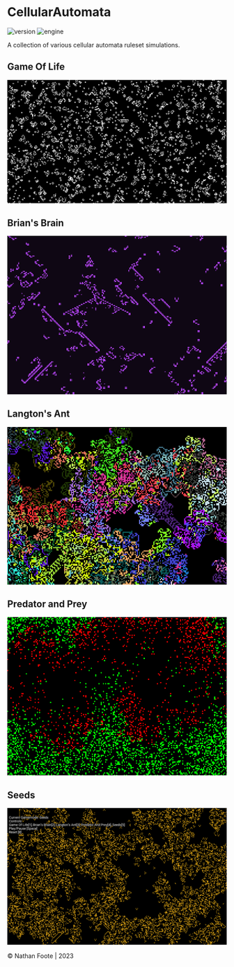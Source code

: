 # CellularAutomata

![version](https://img.shields.io/badge/Version-1.0-green)
![engine](https://img.shields.io/badge/Engine-C++-red)

A collection of various cellular automata ruleset simulations.

## Game Of Life
<p align="center">
  <img src="Screenshots/1.png" />
</p>

## Brian's Brain
<p align="center">
  <img src="Screenshots/2.png" />
</p>

## Langton's Ant
<p align="center">
  <img src="Screenshots/3.png" />
</p>

## Predator and Prey
<p align="center">
  <img src="Screenshots/4.png" />
</p>

## Seeds
<p align="center">
  <img src="Screenshots/5.png" />
</p>

© Nathan Foote | 2023
